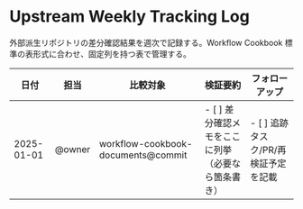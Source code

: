 # Upstream Weekly Tracking Log

外部派生リポジトリの差分確認結果を週次で記録する。Workflow Cookbook 標準の表形式に合わせ、固定列を持つ表で管理する。

| 日付 | 担当 | 比較対象 | 検証要約 | フォローアップ |
| ---- | ---- | -------- | -------- | -------------- |
| 2025-01-01 | @owner | workflow-cookbook-documents@commit | - [ ] 差分確認メモをここに列挙（必要なら箇条書き） | - [ ] 追跡タスク/PR/再検証予定を記載 |
